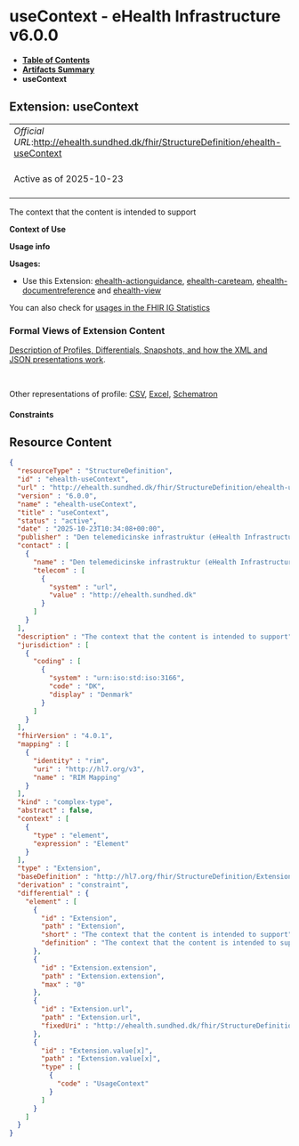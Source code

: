 # useContext - eHealth Infrastructure v6.0.0

* [**Table of Contents**](toc.md)
* [**Artifacts Summary**](artifacts.md)
* **useContext**

## Extension: useContext 

| | |
| :--- | :--- |
| *Official URL*:http://ehealth.sundhed.dk/fhir/StructureDefinition/ehealth-useContext | *Version*:6.0.0 |
| Active as of 2025-10-23 | *Computable Name*:ehealth-useContext |

The context that the content is intended to support

**Context of Use**

**Usage info**

**Usages:**

* Use this Extension: [ehealth-actionguidance](StructureDefinition-ehealth-actionguidance.md), [ehealth-careteam](StructureDefinition-ehealth-careteam.md), [ehealth-documentreference](StructureDefinition-ehealth-documentreference.md) and [ehealth-view](StructureDefinition-ehealth-view.md)

You can also check for [usages in the FHIR IG Statistics](https://packages2.fhir.org/xig/dk.ehealth.sundhed.fhir.ig.core|current/StructureDefinition/ehealth-useContext)

### Formal Views of Extension Content

 [Description of Profiles, Differentials, Snapshots, and how the XML and JSON presentations work](http://build.fhir.org/ig/FHIR/ig-guidance/readingIgs.html#structure-definitions). 

 

Other representations of profile: [CSV](StructureDefinition-ehealth-useContext.csv), [Excel](StructureDefinition-ehealth-useContext.xlsx), [Schematron](StructureDefinition-ehealth-useContext.sch) 

#### Constraints



## Resource Content

```json
{
  "resourceType" : "StructureDefinition",
  "id" : "ehealth-useContext",
  "url" : "http://ehealth.sundhed.dk/fhir/StructureDefinition/ehealth-useContext",
  "version" : "6.0.0",
  "name" : "ehealth-useContext",
  "title" : "useContext",
  "status" : "active",
  "date" : "2025-10-23T10:34:08+00:00",
  "publisher" : "Den telemedicinske infrastruktur (eHealth Infrastructure)",
  "contact" : [
    {
      "name" : "Den telemedicinske infrastruktur (eHealth Infrastructure)",
      "telecom" : [
        {
          "system" : "url",
          "value" : "http://ehealth.sundhed.dk"
        }
      ]
    }
  ],
  "description" : "The context that the content is intended to support",
  "jurisdiction" : [
    {
      "coding" : [
        {
          "system" : "urn:iso:std:iso:3166",
          "code" : "DK",
          "display" : "Denmark"
        }
      ]
    }
  ],
  "fhirVersion" : "4.0.1",
  "mapping" : [
    {
      "identity" : "rim",
      "uri" : "http://hl7.org/v3",
      "name" : "RIM Mapping"
    }
  ],
  "kind" : "complex-type",
  "abstract" : false,
  "context" : [
    {
      "type" : "element",
      "expression" : "Element"
    }
  ],
  "type" : "Extension",
  "baseDefinition" : "http://hl7.org/fhir/StructureDefinition/Extension",
  "derivation" : "constraint",
  "differential" : {
    "element" : [
      {
        "id" : "Extension",
        "path" : "Extension",
        "short" : "The context that the content is intended to support",
        "definition" : "The context that the content is intended to support"
      },
      {
        "id" : "Extension.extension",
        "path" : "Extension.extension",
        "max" : "0"
      },
      {
        "id" : "Extension.url",
        "path" : "Extension.url",
        "fixedUri" : "http://ehealth.sundhed.dk/fhir/StructureDefinition/ehealth-useContext"
      },
      {
        "id" : "Extension.value[x]",
        "path" : "Extension.value[x]",
        "type" : [
          {
            "code" : "UsageContext"
          }
        ]
      }
    ]
  }
}

```
